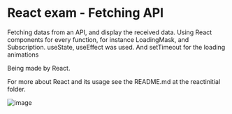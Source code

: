 # React exam - Fetching API

Fetching datas from an API, and display the received data. Using React components for every function, for instance LoadingMask, and Subscription. useState, useEffect was used. And setTimeout for the loading animations

Being made by React.

For more about React and its usage see the README.md at the reactinitial folder.

![image](https://user-images.githubusercontent.com/64640272/156887360-14a95c13-d2f0-498c-a237-d8ea09d2b7ea.png)

